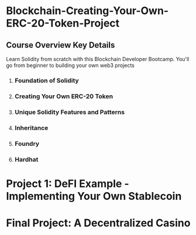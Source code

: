# Blockchain-Creating-Your-Own-ERC-20-Token-Project

## Course Overview Key Details 

Learn Solidity from scratch with this Blockchain Developer Bootcamp. You'll go from beginner to building your own web3 projects

1) ### Foundation of Solidity

2) ### Creating Your Own ERC-20 Token

3) ### Unique Solidity Features and Patterns

4) ### Inheritance

5) ### Foundry

6) ### Hardhat

 
# Project 1: DeFI Example - Implementing Your Own Stablecoin

# Final Project: A Decentralized Casino
